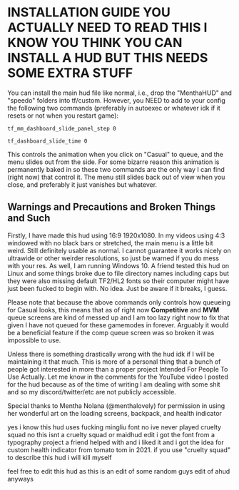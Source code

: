 # **INSTALLATION GUIDE YOU ACTUALLY NEED TO READ THIS I KNOW YOU THINK YOU CAN INSTALL A HUD BUT THIS NEEDS SOME EXTRA STUFF**

You can install the main hud file like normal, i.e., drop the "MenthaHUD" and "speedo" folders into tf/custom. However, you NEED to add to your config the following two commands (preferably in autoexec or whatever idk if it resets or not when you restart game):

`tf_mm_dashboard_slide_panel_step 0`

`tf_dashboard_slide_time 0`

This controls the animation when you click on "Casual" to queue, and the menu slides out from the side. For some bizarre reason this animation is permanently baked in so these two commands are the only way I can find (right now) that control it. The menu still slides back out of view when you close, and preferably it just vanishes but whatever.

## Warnings and Precautions and Broken Things and Such
Firstly, I have made this hud using 16:9 1920x1080. In my videos using 4:3 windowed with no black bars or stretched, the main menu is a little bit weird. Still definitely usable as normal. I cannot guarantee it works nicely on ultrawide or other weirder resolutions, so just be warned if you do mess with your res. As well, I am running Windows 10. A friend tested this hud on Linux and some things broke due to file directory names including caps but they were also missing default TF2/HL2 fonts so their computer might have just been fucked to begin with. No idea. Just be aware if it breaks, I guess.

Please note that because the above commands only controls how queueing for Casual looks, this means that as of right now **Competitive** and **MVM** queue screens are kind of messed up and I am too lazy right now to fix that given I have not queued for these gamemodes in forever. Arguably it would be a beneficial feature if the comp queue screen was so broken it was impossible to use.

Unless there is something drastically wrong with the hud idk if I will be maintaining it that much. This is more of a personal thing that a bunch of people got interested in more than a proper project Intended For People To Use Actually. Let me know in the comments for the YouTube video I posted for the hud because as of the time of writing I am dealing with some shit and so my discord/twitter/etc are not publicly accessible.

Special thanks to Mentha Nolana (@menthalovely) for permission in using her wonderful art on the loading screens, backpack, and health indicator

yes i know this hud uses fucking mingliu font no ive never played cruelty squad no this isnt a cruelty squad or maidhud edit i got the font from a typography project a friend helped with and i liked it and i got the idea for custom health indicator from tomato tom in 2021. if you use "cruelty squad" to describe this hud i will kill myself

feel free to edit this hud as this is an edit of some random guys edit of ahud anyways
